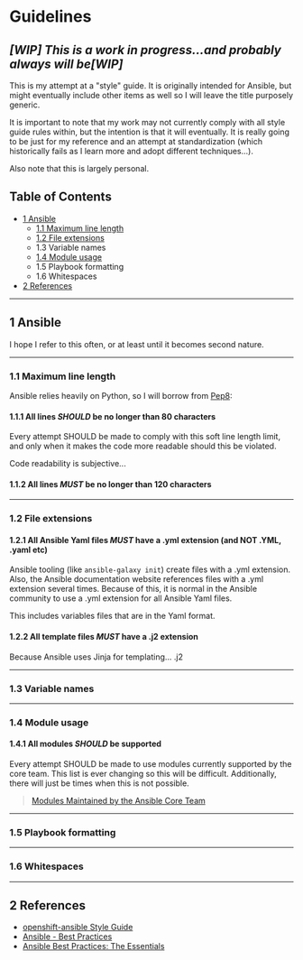 # Guidelines
## ***[WIP] This is a work in progress...and probably always will be[WIP]***
This is my attempt at a "style" guide.  It is originally intended for Ansible,
but might eventually include other items as well so I will leave the title
purposely generic.

It is important to note that my work may not currently comply with all style
guide rules within, but the intention is that it will eventually.  It is really
going to be just for my reference and an attempt at standardization (which
historically fails as I learn more and adopt different techniques...).

Also note that this is largely personal.

## Table of Contents
* [1 Ansible](#1-ansible)
  * [1.1 Maximum line length](#11-maximum-line-length)
  * [1.2 File extensions](#12-file-extensions)
  * 1.3 Variable names
  * [1.4 Module usage](#14-module-usage)
  * 1.5 Playbook formatting
  * 1.6 Whitespaces
* [2 References](#2-references)
---
## 1 Ansible
I hope I refer to this often, or at least until it becomes second nature.

---

### 1.1 Maximum line length

Ansible relies heavily on Python, so I will borrow from [Pep8](https://www.python.org/dev/peps/pep-0008/#maximum-line-length):
#### 1.1.1 All lines *SHOULD* be no longer than 80 characters

Every attempt SHOULD be made to comply with this soft line length limit, and only when it makes the code more readable should this be violated.

Code readability is subjective...

#### 1.1.2 All lines *MUST* be no longer than 120 characters
---
### 1.2 File extensions

#### 1.2.1 All Ansible Yaml files *MUST* have a .yml extension (and NOT .YML, .yaml etc)
Ansible tooling (like `ansible-galaxy init`) create files with a .yml extension. Also, the Ansible documentation website references files with a .yml extension several times. Because of this, it is normal in the Ansible community to use a .yml extension for all Ansible Yaml files.

This includes variables files that are in the Yaml format.

#### 1.2.2 All template files *MUST* have a .j2 extension
Because Ansible uses Jinja for templating... .j2

---
### 1.3 Variable names

---
### 1.4 Module usage
#### 1.4.1 All modules *SHOULD* be supported
Every attempt SHOULD be made to use modules currently supported by the core team.  This list is ever changing so this will be difficult.  Additionally, there will just be times when this is not possible.

> [Modules Maintained by the Ansible Core Team](http://docs.ansible.com/ansible/latest/core_maintained.html)

---
### 1.5 Playbook formatting

---
### 1.6 Whitespaces

---
## 2 References
* [openshift-ansible Style Guide](https://github.com/openshift/openshift-ansible/blob/master/docs/style_guide.adoc)
* [Ansible - Best Practices](http://docs.ansible.com/ansible/latest/playbooks_best_practices.html)
* [Ansible Best Practices: The Essentials](https://www.ansible.com/blog/ansible-best-practices-essentials)
